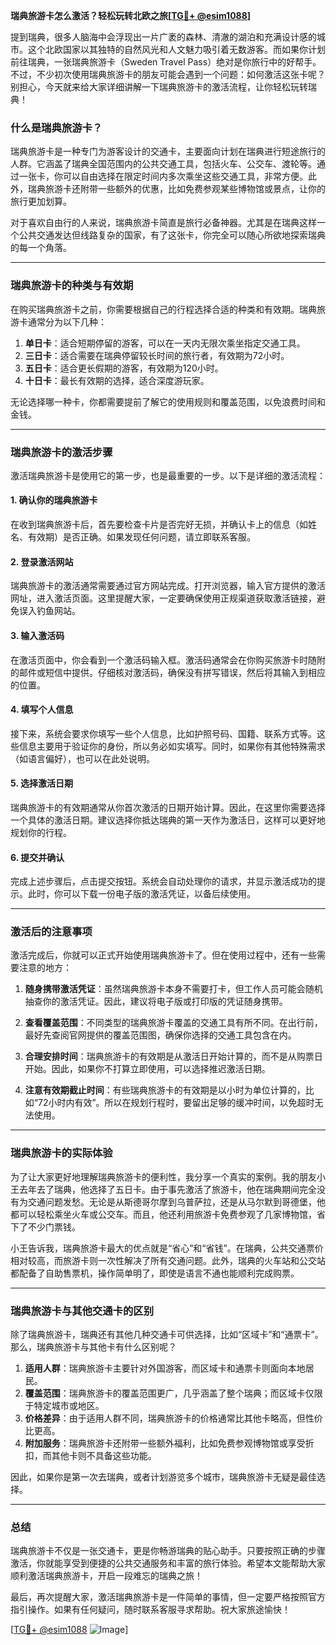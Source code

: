**瑞典旅游卡怎么激活？轻松玩转北欧之旅[[TG💪+ @esim1088](https://t.me/s/esim1088)]**

提到瑞典，很多人脑海中会浮现出一片广袤的森林、清澈的湖泊和充满设计感的城市。这个北欧国家以其独特的自然风光和人文魅力吸引着无数游客。而如果你计划前往瑞典，一张瑞典旅游卡（Sweden Travel Pass）绝对是你旅行中的好帮手。不过，不少初次使用瑞典旅游卡的朋友可能会遇到一个问题：如何激活这张卡呢？别担心，今天就来给大家详细讲解一下瑞典旅游卡的激活流程，让你轻松玩转瑞典！

### **什么是瑞典旅游卡？**
瑞典旅游卡是一种专门为游客设计的交通卡，主要面向计划在瑞典进行短途旅行的人群。它涵盖了瑞典全国范围内的公共交通工具，包括火车、公交车、渡轮等。通过一张卡，你可以自由选择在限定时间内多次乘坐这些交通工具，非常方便。此外，瑞典旅游卡还附带一些额外的优惠，比如免费参观某些博物馆或景点，让你的旅行更加划算。

对于喜欢自由行的人来说，瑞典旅游卡简直是旅行必备神器。尤其是在瑞典这样一个公共交通发达但线路复杂的国家，有了这张卡，你完全可以随心所欲地探索瑞典的每一个角落。

---

### **瑞典旅游卡的种类与有效期**
在购买瑞典旅游卡之前，你需要根据自己的行程选择合适的种类和有效期。瑞典旅游卡通常分为以下几种：

1. **单日卡**：适合短期停留的游客，可以在一天内无限次乘坐指定交通工具。
2. **三日卡**：适合需要在瑞典停留较长时间的旅行者，有效期为72小时。
3. **五日卡**：适合更长假期的游客，有效期为120小时。
4. **十日卡**：最长有效期的选择，适合深度游玩家。

无论选择哪一种卡，你都需要提前了解它的使用规则和覆盖范围，以免浪费时间和金钱。

---

### **瑞典旅游卡的激活步骤**
激活瑞典旅游卡是使用它的第一步，也是最重要的一步。以下是详细的激活流程：

#### **1. 确认你的瑞典旅游卡**
在收到瑞典旅游卡后，首先要检查卡片是否完好无损，并确认卡上的信息（如姓名、有效期）是否正确。如果发现任何问题，请立即联系客服。

#### **2. 登录激活网站**
瑞典旅游卡的激活通常需要通过官方网站完成。打开浏览器，输入官方提供的激活网址，进入激活页面。这里提醒大家，一定要确保使用正规渠道获取激活链接，避免误入钓鱼网站。

#### **3. 输入激活码**
在激活页面中，你会看到一个激活码输入框。激活码通常会在你购买旅游卡时随附的邮件或短信中提供。仔细核对激活码，确保没有拼写错误，然后将其输入到相应的位置。

#### **4. 填写个人信息**
接下来，系统会要求你填写一些个人信息，比如护照号码、国籍、联系方式等。这些信息主要用于验证你的身份，所以务必如实填写。同时，如果你有其他特殊需求（如语言偏好），也可以在此处说明。

#### **5. 选择激活日期**
瑞典旅游卡的有效期通常从你首次激活的日期开始计算。因此，在这里你需要选择一个具体的激活日期。建议选择你抵达瑞典的第一天作为激活日，这样可以更好地规划你的行程。

#### **6. 提交并确认**
完成上述步骤后，点击提交按钮。系统会自动处理你的请求，并显示激活成功的提示。此时，你可以下载一份电子版的激活凭证，以备后续使用。

---

### **激活后的注意事项**
激活完成后，你就可以正式开始使用瑞典旅游卡了。但在使用过程中，还有一些需要注意的地方：

1. **随身携带激活凭证**：虽然瑞典旅游卡本身不需要打卡，但工作人员可能会随机抽查你的激活凭证。因此，建议将电子版或打印版的凭证随身携带。

2. **查看覆盖范围**：不同类型的瑞典旅游卡覆盖的交通工具有所不同。在出行前，最好先查阅官网提供的覆盖范围图，确保你选择的交通工具包含在内。

3. **合理安排时间**：瑞典旅游卡的有效期是从激活日开始计算的，而不是从购票日开始。因此，如果你不打算立即使用，可以选择推迟激活日期。

4. **注意有效期截止时间**：有些瑞典旅游卡的有效期是以小时为单位计算的，比如“72小时内有效”。所以在规划行程时，要留出足够的缓冲时间，以免超时无法使用。

---

### **瑞典旅游卡的实际体验**
为了让大家更好地理解瑞典旅游卡的便利性，我分享一个真实的案例。我的朋友小王去年去了瑞典，他选择了五日卡。由于事先激活了旅游卡，他在瑞典期间完全没有为交通问题发愁。无论是从斯德哥尔摩到乌普萨拉，还是从马尔默到哥德堡，他都可以轻松乘坐火车或公交车。而且，他还利用旅游卡免费参观了几家博物馆，省下了不少门票钱。

小王告诉我，瑞典旅游卡最大的优点就是“省心”和“省钱”。在瑞典，公共交通票价相对较高，而旅游卡则一次性解决了所有交通问题。此外，瑞典的火车站和公交站都配备了自助售票机，操作简单明了，即使是语言不通也能顺利完成购票。

---

### **瑞典旅游卡与其他交通卡的区别**
除了瑞典旅游卡，瑞典还有其他几种交通卡可供选择，比如“区域卡”和“通票卡”。那么，瑞典旅游卡与其他卡有什么区别呢？

1. **适用人群**：瑞典旅游卡主要针对外国游客，而区域卡和通票卡则面向本地居民。
2. **覆盖范围**：瑞典旅游卡的覆盖范围更广，几乎涵盖了整个瑞典；而区域卡仅限于特定城市或地区。
3. **价格差异**：由于适用人群不同，瑞典旅游卡的价格通常比其他卡略高，但性价比更高。
4. **附加服务**：瑞典旅游卡还附带一些额外福利，比如免费参观博物馆或享受折扣，而其他卡则不具备这些功能。

因此，如果你是第一次去瑞典，或者计划游览多个城市，瑞典旅游卡无疑是最佳选择。

---

### **总结**
瑞典旅游卡不仅是一张交通卡，更是你畅游瑞典的贴心助手。只要按照正确的步骤激活，你就能享受到便捷的公共交通服务和丰富的旅行体验。希望本文能帮助大家顺利激活瑞典旅游卡，开启一段难忘的瑞典之旅！

最后，再次提醒大家，激活瑞典旅游卡是一件简单的事情，但一定要严格按照官方指引操作。如果有任何疑问，随时联系客服寻求帮助。祝大家旅途愉快！

[[TG💪+ @esim1088](https://t.me/s/esim1088) ![Image](https://i.postimg.cc/4NQfJmqS/Snipaste-2025-05-13-00-14-12.png)]